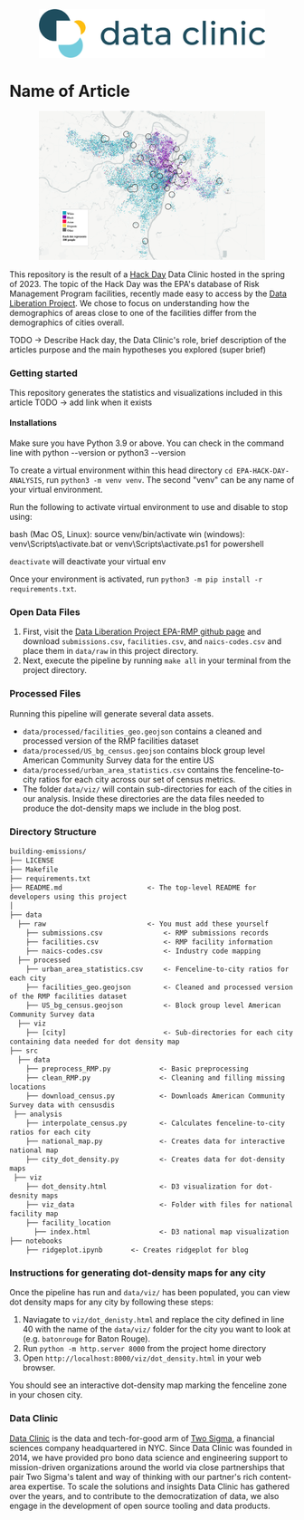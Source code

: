 <p align="center">
  <img src="public/images/site-logo.png" width="400"/>
</p>

# Name of Article

<p align="center">
  <img src="public/images/saint_louis.png" width="400"/>
</p>

This repository is the result of a [Hack Day](https://www.twosigma.com/articles/hacking-with-data-clinic/) Data Clinic hosted in the spring of 2023. The topic of the Hack Day was the EPA's database of Risk Management Program facilities, recently made easy to access by the [Data Liberation Project](https://www.data-liberation-project.org/). We chose to focus on understanding how the demographics of areas close to one of the facilities differ from the demographics of cities overall.

TODO -> Describe Hack day, the Data Clinic's role, brief description of the articles purpose and the main hypotheses you explored (super brief)

### Getting started

This repository generates the statistics and visualizations included in this article TODO -> add link when it exists

#### Installations
Make sure you have Python 3.9 or above. You can check in the command line with python --version or python3 --version

To create a virtual environment within this head directory `cd EPA-HACK-DAY-ANALYSIS`, run `python3 -m venv venv`. The second "venv" can be any name of your virtual environment.

Run the following to activate virtual environment to use and disable to stop using:

bash (Mac OS, Linux): source venv/bin/activate
win (windows): venv\Scripts\activate.bat or venv\Scripts\activate.ps1 for powershell

`deactivate` will deactivate your virtual env

Once your environment is activated, run `python3 -m pip install -r requirements.txt`.

### Open Data Files

1.  First, visit the [Data Liberation Project EPA-RMP github page](https://github.com/data-liberation-project/epa-rmp-spreadsheets/tree/main/data/output) and download `submissions.csv`, `facilities.csv`, and `naics-codes.csv` and place them in `data/raw` in this project directory.
2.  Next, execute the pipeline by running `make all` in your terminal from the project directory.

### Processed Files
Running this pipeline will generate several data assets. 

-  `data/processed/facilities_geo.geojson` contains a cleaned and processed version of the RMP facilities dataset
- `data/processed/US_bg_census.geojson` contains block group level American Community Survey data for the entire US
-  `data/processed/urban_area_statistics.csv` contains the fenceline-to-city ratios for each city across our set of census metrics.
-  The folder `data/viz/` will contain sub-directories for each of the cities in our analysis. Inside these directories are the data files needed to produce the dot-density maps we include in the blog post.

### Directory Structure

    building-emissions/
    ├── LICENSE
    ├── Makefile                      
    ├── requirements.txt
    ├── README.md                     <- The top-level README for developers using this project
    │
    ├── data                          
      ├── raw                         <- You must add these yourself
        ├── submissions.csv               <- RMP submissions records
        ├── facilities.csv                <- RMP facility information
        ├── naics-codes.csv               <- Industry code mapping
      ├── processed
        ├── urban_area_statistics.csv     <- Fenceline-to-city ratios for each city
        ├── facilities_geo.geojson        <- Cleaned and processed version of the RMP facilities dataset
        ├── US_bg_census.geojson          <- Block group level American Community Survey data
      ├── viz
        ├── [city]                        <- Sub-directories for each city containing data needed for dot density map
    ├── src
      ├── data
        ├── preprocess_RMP.py            <- Basic preprocessing 
        ├── clean_RMP.py                 <- Cleaning and filling missing locations
        ├── download_census.py           <- Downloads American Community Survey data with censusdis
     ├── analysis
        ├── interpolate_census.py        <- Calculates fenceline-to-city ratios for each city
        ├── national_map.py              <- Creates data for interactive national map
        ├── city_dot_density.py          <- Creates data for dot-density maps
     ├── viz
        ├── dot_density.html             <- D3 visualization for dot-desnity maps
        ├── viz_data                     <- Folder with files for national facility map
        ├── facility_location
          ├── index.html                 <- D3 national map visualization
    ├── notebooks
        ├── ridgeplot.ipynb       <- Creates ridgeplot for blog

### Instructions for generating dot-density maps for any city

Once the pipeline has run and `data/viz/` has been populated, you can view dot density maps for any city by following these steps:

1.  Naviagate to `viz/dot_denisty.html` and replace the city defined in line 40 with the name of the `data/viz/` folder for the city you want to look at (e.g. `batonrouge` for Baton Rouge).
2.  Run `python -m http.server 8000` from the project home directory
3.  Open `http://localhost:8000/viz/dot_density.html` in your web browser.

You should see an interactive dot-density map marking the fenceline zone in your chosen city.

### Data Clinic
[Data Clinic](https://www.twosigma.com/data-clinic/) is the data and tech-for-good arm of [Two Sigma](https://twosigma.com), a financial sciences company headquartered in NYC. Since Data Clinic was founded in 2014, we have provided pro bono data science and engineering support to mission-driven organizations around the world via close partnerships that pair Two Sigma's talent and way of thinking with our partner's rich content-area expertise. To scale the solutions and insights Data Clinic has gathered over the years, and to contribute to the democratization of data, we also engage in the development of open source tooling and data products.
